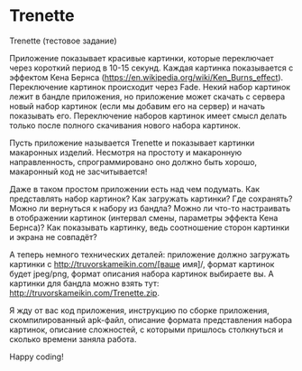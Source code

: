 # Trenette
Trenette (тестовое задание)

Приложение показывает красивые картинки, которые переключает через короткий период в 10-15 секунд. Каждая картинка показывается с эффектом Кена Бернса (https://en.wikipedia.org/wiki/Ken_Burns_effect). Переключение картинок происходит через Fade. Некий набор картинок лежит в бандле приложения, но приложение может скачать с сервера новый набор картинок (если мы добавим его на сервер) и начать показывать его. Переключение наборов картинок имеет смысл делать только после полного скачивания нового набора картинок.

Пусть приложение называется Trenette и показывает картинки макаронных изделий. Несмотря на простоту и макаронную направленность, спрограммировано оно должно быть хорошо, макаронный код не засчитывается!

Даже в таком простом приложении есть над чем подумать. Как представлять набор картинок? Как загружать картинки? Где сохранять? Можно ли вернуться к набору из бандла? Можно ли что-то настраивать в отображении картинок (интервал смены, параметры эффекта Кена Бернса)? Как показывать картинку, ведь соотношение сторон картинки и экрана не совпадёт?

А теперь немного технических деталей: приложение должно загружать картинки с http://truvorskameikin.com/[ваше имя]/, формат картинок будет jpeg/png, формат описания набора картинок выбираете вы. А картинки для бандла можно взять тут: http://truvorskameikin.com/Trenette.zip.

Я жду от вас код приложения, инструкцию по сборке приложения, скомпилированный apk-файл, описание формата представления набора картинок, описание сложностей, с которыми пришлось столкнуться и сколько времени заняла работа.

Happy coding!
